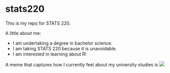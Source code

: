 # stats220

This is my repo for STATS 220. 

A little about me:

- I am undertaking a degree in bachelor science.
- I am taking STATS 220 because it is unavoidable.
- I am interested in learning about R!

A meme that captures how I currently feel about my university studies is ![](https://media1.tenor.com/m/BmhYOCo1q6YAAAAd/bananna-man.gif)
